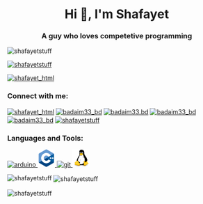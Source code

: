 <h1 align="center">Hi 👋, I'm Shafayet</h1>
<h3 align="center">A guy who loves competetive programming</h3>

<p align="left"> <img src="https://komarev.com/ghpvc/?username=shafayetstuff&label=Profile%20views&color=0e75b6&style=flat" alt="shafayetstuff" /> </p>

<p align="left"> <a href="https://github.com/ryo-ma/github-profile-trophy"><img src="https://github-profile-trophy.vercel.app/?username=shafayetstuff" alt="shafayetstuff" /></a> </p>

<p align="left"> <a href="https://twitter.com/shafayet_html" target="blank"><img src="https://img.shields.io/twitter/follow/shafayet_html?logo=twitter&style=for-the-badge" alt="shafayet_html" /></a> </p>

<h3 align="left">Connect with me:</h3>
<p align="left">
<a href="https://twitter.com/shafayet_html" target="blank"><img align="center" src="https://raw.githubusercontent.com/rahuldkjain/github-profile-readme-generator/master/src/images/icons/Social/twitter.svg" alt="shafayet_html" height="30" width="40" /></a>
<a href="https://fb.com/badaim33_bd" target="blank"><img align="center" src="https://raw.githubusercontent.com/rahuldkjain/github-profile-readme-generator/master/src/images/icons/Social/facebook.svg" alt="badaim33_bd" height="30" width="40" /></a>
<a href="https://instagram.com/badaim33.bd" target="blank"><img align="center" src="https://raw.githubusercontent.com/rahuldkjain/github-profile-readme-generator/master/src/images/icons/Social/instagram.svg" alt="badaim33.bd" height="30" width="40" /></a>
<a href="https://www.youtube.com/c/badaim33_bd" target="blank"><img align="center" src="https://raw.githubusercontent.com/rahuldkjain/github-profile-readme-generator/master/src/images/icons/Social/youtube.svg" alt="badaim33_bd" height="30" width="40" /></a>
<a href="https://www.codechef.com/users/badaim33_bd" target="blank"><img align="center" src="https://cdn.jsdelivr.net/npm/simple-icons@3.1.0/icons/codechef.svg" alt="badaim33_bd" height="30" width="40" /></a>
<a href="https://codeforces.com/profile/shafayetstuff" target="blank"><img align="center" src="https://raw.githubusercontent.com/rahuldkjain/github-profile-readme-generator/master/src/images/icons/Social/codeforces.svg" alt="shafayetstuff" height="30" width="40" /></a>
</p>

<h3 align="left">Languages and Tools:</h3>
<p align="left"> <a href="https://www.arduino.cc/" target="_blank" rel="noreferrer"> <img src="https://cdn.worldvectorlogo.com/logos/arduino-1.svg" alt="arduino" width="40" height="40"/> </a> <a href="https://www.w3schools.com/cpp/" target="_blank" rel="noreferrer"> <img src="https://raw.githubusercontent.com/devicons/devicon/master/icons/cplusplus/cplusplus-original.svg" alt="cplusplus" width="40" height="40"/> </a> <a href="https://git-scm.com/" target="_blank" rel="noreferrer"> <img src="https://www.vectorlogo.zone/logos/git-scm/git-scm-icon.svg" alt="git" width="40" height="40"/> </a> <a href="https://www.linux.org/" target="_blank" rel="noreferrer"> <img src="https://raw.githubusercontent.com/devicons/devicon/master/icons/linux/linux-original.svg" alt="linux" width="40" height="40"/> </a> </p>

<p><img align="left" src="https://github-readme-stats.vercel.app/api/top-langs?username=shafayetstuff&show_icons=true&locale=en&layout=compact" alt="shafayetstuff" /></p>

<p>&nbsp;<img align="center" src="https://github-readme-stats.vercel.app/api?username=shafayetstuff&show_icons=true&locale=en" alt="shafayetstuff" /></p>

<p><img align="center" src="https://github-readme-streak-stats.herokuapp.com/?user=shafayetstuff&" alt="shafayetstuff" /></p>
